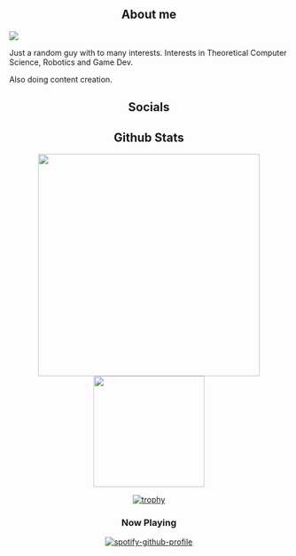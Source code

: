 <div align="center"> 
  <h2>About me</h3>
</div>

![](https://komarev.com/ghpvc/?username=CodingNossel&abbreviated=true&style=plastic&color=orange)

Just a random guy with to many interests.
Interests in Theoretical Computer Science, Robotics and Game Dev.

Also doing content creation.

<div align="center"> 
  <h2>Socials</h3>
</div>


<div align="center"> 
  <h2>Github Stats</h3>
</div>
<div align="center"> 
  
<a href="https://github.com/anuraghazra/convoychat">
  <img height=400 align="center" src="https://github-readme-stats.vercel.app/api/top-langs?username=CodingNossel&layout=donut-vertical&card_width=320" />
</a>
<a href="https://github.com/anuraghazra/github-readme-stats">
  <img height=200 align="center" src="https://github-readme-stats.vercel.app/api?username=CodingNossel&show_icons=true&theme=synthwave&include_all_commits=true" />
</a>

[![trophy](https://github-profile-trophy.vercel.app/?username=CodingNossel&theme=dracula)](https://github.com/ryo-ma/github-profile-trophy)
</div>

<div align="center"> 
  <h3>Now Playing</h3>
</div>
<div align="center"> 

  [![spotify-github-profile](https://spotify-github-profile.kittinanx.com/api/view?uid=11153174870&cover_image=true&theme=default&show_offline=true&background_color=ddc29b&interchange=true&bar_color=cff5a5&bar_color_cover=false)](https://spotify-github-profile.kittinanx.com/api/view?uid=11153174870&redirect=true)

</div>
<!--
**CodingNossel/CodingNossel** is a ✨ _special_ ✨ repository because its `README.md` (this file) appears on your GitHub profile.

Here are some ideas to get you started:

- 🔭 I’m currently working on ...
- 🌱 I’m currently learning ...
- 👯 I’m looking to collaborate on ...
- 🤔 I’m looking for help with ...
- 💬 Ask me about ...
- 📫 How to reach me: ...
- 😄 Pronouns: ...
- ⚡ Fun fact: ...
-->
